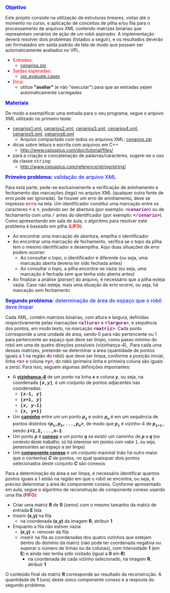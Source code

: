 <div class="no-overflow"><p><span style="font-size: medium; color: #0000ff;"><strong style="font-size: medium; color: #0000ff;">Objetivo</strong></span></p>
<p>Este projeto consiste na utilização de estruturas lineares, vistas até o momento no curso, e aplicação de conceitos de pilha e/ou fila para o processamento de arquivos XML contendo matrizes binárias que representam cenários de ação de um robô aspirador. A implementação deverá resolver dois problemas (listados a seguir), e os resultados deverão ser formatados em saída padrão de tela de modo que possam ser automaticamente avaliados no VPL.</p>
<ul>
<li><span style="color: #ff0000;">Entradas:</span>
<ul>
<li><a href="https://www.inf.ufsc.br/~alexandre.goncalves.silva/courses/datasets/robo/cenarios.zip">cenarios.zip</a></li>
</ul>
</li>
<li><span style="color: #ff0000;">Saídas esperadas:</span>
<ul>
<li><a href="https://www.inf.ufsc.br/~alexandre.goncalves.silva/courses/datasets/robo/vpl_evaluate.cases.txt">vpl_evaluate.cases</a></li>
</ul>
</li>
<li><span style="color: #ff0000;">Dica:</span>
<ul>
<li>utilize <strong>"avaliar"</strong> (e não "executar") para que as entradas sejam automaticamente carregadas</li>
</ul>
</li>
</ul>
<p></p>
<p><span style="font-size: medium; color: #0000ff;"><strong style="font-size: medium; color: #0000ff;">Materiais</strong></span></p>
<p>De modo a exemplificar uma entrada para o seu programa, segue o arquivo XML utilizado no primeiro teste:</p>
<ul>
<li><a href="https://www.inf.ufsc.br/~alexandre.goncalves.silva/courses/datasets/robo/cenarios1.xml">cenarios1.xml</a>, <a href="https://www.inf.ufsc.br/~alexandre.goncalves.silva/courses/datasets/robo/cenarios2.xml">cenarios2.xml</a>, <a href="https://www.inf.ufsc.br/~alexandre.goncalves.silva/courses/datasets/robo/cenarios3.xml">cenarios3.xml</a>, <a href="https://www.inf.ufsc.br/~alexandre.goncalves.silva/courses/datasets/robo/cenarios4.xml">cenarios4.xml</a>, <a href="https://www.inf.ufsc.br/~alexandre.goncalves.silva/courses/datasets/robo/cenarios5.xml">cenarios5.xml</a>, <a href="https://www.inf.ufsc.br/~alexandre.goncalves.silva/courses/datasets/robo/cenarios6.xml">cenarios6.xml</a>
<ul>
<li>Arquivo compactado com todos os arquivos XML: <a href="https://www.inf.ufsc.br/~alexandre.goncalves.silva/courses/datasets/robo/cenarios.zip">cenarios.zip</a></li>
</ul>
</li>
<li>dicas sobre leitura e escrita com arquivos em C++<br>
<ul>
<li><a href="http://www.cplusplus.com/doc/tutorial/files/">http://www.cplusplus.com/doc/tutorial/files/</a></li>
</ul>
</li>
<li>para a criação e concatenação de palavras/caracteres, sugere-se o uso da classe <span style="font-family: courier new, courier, monospace;">string</span>:
<ul>
<li><a href="http://www.cplusplus.com/reference/string/string/">http://www.cplusplus.com/reference/string/string/</a></li>
</ul>
</li>
</ul>
<p></p>
<p><span style="font-size: medium; color: #0000ff;"><strong style="font-size: medium; color: #0000ff;">Primeiro problema:</strong> validação de arquivo XML</span></p>
<p>Para esta parte, pede-se exclusivamente a verificação de aninhamento e fechamento das marcações (<em>tags</em>) no arquivo XML (qualquer outra fonte de erro pode ser ignorada). Se houver um erro de aninhamento, deve se impresso <span style="color: #ff0000;"><strong><span style="font-family: courier new, courier, monospace;">erro</span></strong></span> na tela. Um identificador constitui uma marcação entre os caracteres <strong><span style="color: #800080; font-family: courier new, courier, monospace;">&lt;</span></strong> e&nbsp;<strong><span style="color: #800080; font-family: courier new, courier, monospace;">&gt;</span></strong>, podendo ser de abertura (por exemplo: <strong><span style="color: #800080; font-family: courier new, courier, monospace;">&lt;cenario&gt;</span></strong>) ou de fechamento com uma <span style="font-family: courier new, courier, monospace;"><strong><span style="color: #800080;">/</span></strong></span> antes do identificador (por exemplo: <span style="font-family: courier new, courier, monospace;"><strong><span style="color: #800080;">&lt;/cenario&gt;</span></strong></span>). Como apresentando em sala de aula, o algoritmo para resolver este problema é baseado em pilha (<span style="color: #ff0000;"><strong>LIFO</strong></span>):</p>
<ul>
<li>Ao encontrar uma marcação de abertura, empilha o identificador</li>
<li>Ao encontrar uma marcação de fechamento, verifica se o topo da pilha tem o mesmo identificador e desempilha. Aqui duas situações de erro podem ocorrer:
<ul>
<li>Ao consultar o topo, o identificador é diferente (ou seja, uma marcação aberta deveria ter sido fechada antes)</li>
<li>Ao consultar o topo, a pilha encontra-se vazia (ou seja, uma marcação é fechada sem que tenha sido aberta antes)</li>
</ul>
</li>
<li>Ao finalizar a análise (<em>parser</em>) do arquivo, é necessário que a pilha esteja vazia. Caso não esteja, mais uma situação de erro ocorre, ou seja, há marcação sem fechamento</li>
</ul>
<p></p>
<p><span style="font-size: medium; color: #0000ff;"><strong style="font-size: medium; color: #0000ff;">Segundo problema:</strong> determinação de área do espaço que o robô deve limpar<br></span></p>
<p>Cada XML, contém matrizes binárias, com altura e largura, definidas respectivamente pelas marcações&nbsp;<span style="font-family: courier new, courier, monospace; color: #800080;"><strong>&lt;altura&gt;</strong></span> e&nbsp;<span style="font-family: courier new, courier, monospace;"><strong><span style="color: #800080;">&lt;largura&gt;</span></strong></span>, e sequência dos pontos, em modo texto, na marcação <span style="font-family: courier new, courier, monospace;"><strong><span style="color: #800080;">&lt;matriz&gt;</span></strong></span>. Cada ponto corresponde a uma unidade de área, sendo 0 para não pertencente ou 1 para pertencente ao espaço que deve ser limpo, como passo mínimo do robô em uma de quatro direções possíveis (vizinhança-4),&nbsp; Para cada uma dessas matrizes, pretende-se determinar a área (quantidade de pontos iguais a 1 na região do robô) que deve ser limpa, conforme a posição inicial, linha <span style="font-family: courier new, courier, monospace; color: #800080;"><strong>&lt;x&gt;</strong></span> e coluna <span style="font-family: courier new, courier, monospace;"><strong><span style="color: #800080;">&lt;y&gt;</span></strong></span>, do robô (primeira linha e primeira coluna são iguais a zero). Para isso, seguem algumas definições importantes:</p>
<ul>
<li>A <span style="text-decoration: underline;"><strong>vizinhança-4</strong></span> de um ponto na linha <em><span style="font-family: courier new, courier, monospace;"><strong>x</strong></span></em> e coluna <em><strong><span style="font-family: courier new, courier, monospace;">y</span></strong></em>, ou seja, na coordenada <span style="font-family: courier new, courier, monospace;"><strong>(<em>x</em>,<em>y</em>)</strong></span>, é um conjunto de pontos adjacentes nas coordenadas:
<ul>
<li><span style="font-family: courier new, courier, monospace;"><strong>(<em>x</em>-1, <em>y</em>)</strong></span></li>
<li><span style="font-family: courier new, courier, monospace;"><strong>(<em>x</em>+1, <em>y</em>)</strong></span></li>
<li><span style="font-family: courier new, courier, monospace;"><strong>(<em>x</em>, <em>y</em>-1)</strong></span></li>
<li><span style="font-family: courier new, courier, monospace;"><strong>(<em>x</em>, <em>y</em>+1)</strong></span></li>
</ul>
</li>
<li>Um <span style="text-decoration: underline;"><strong>caminho</strong></span> entre um um ponto <em><span style="font-family: courier new, courier, monospace;"><strong>p</strong></span></em><span style="font-family: courier new, courier, monospace;"><strong><sub>1</sub></strong></span> e outro <em><span style="font-family: courier new, courier, monospace;"><strong>p<sub>n</sub></strong></span></em> é em um sequência de pontos distintos <span style="font-family: courier new, courier, monospace;"><strong>&lt;<em>p</em><sub>1</sub>,<em>p</em><sub>2</sub>,...,<em>p<sub>n</sub></em>&gt;</strong></span>, de modo que <span style="font-family: courier new, courier, monospace;"><em><strong>p<sub>i</sub></strong></em></span> é vizinho-4 de <span style="font-family: courier new, courier, monospace;"><em><strong>p<sub>i</sub></strong></em><strong><sub>+1</sub></strong></span>., sendo <span style="font-family: courier new, courier, monospace;"><strong><em>i</em>=1,2,...,<em>n</em>-1</strong></span></li>
<li>Um ponto <span style="font-family: courier new, courier, monospace;"><strong><em>p</em></strong></span> é <span style="text-decoration: underline;"><strong>conexo</strong></span> a um ponto <span style="font-family: courier new, courier, monospace;"><em><strong>q</strong></em></span> se existir um caminho de <span style="font-family: courier new, courier, monospace;"><em><strong>p</strong></em></span> a <span style="font-family: courier new, courier, monospace;"><em><strong>q</strong></em><span style="font-family: arial, helvetica, sans-serif;"> (no contexto deste trabalho, só há interesse em pontos com valor 1, ou seja, pertencentes ao espaço a ser limpo)</span><strong></strong><em><strong><br></strong></em></span></li>
<li>Um <span style="text-decoration: underline;"><strong>componente conexo</strong></span> é um conjunto maximal (não há outro maior que o contenha) <em><strong>C</strong></em> de pontos, no qual quaisquer dois pontos selecionados deste conjunto <em><strong>C</strong></em> são conexos</li>
</ul>
<p>Para a determinação da área a ser limpa, é necessário identificar quantos pontos iguais a 1 estão na região em que o robô se encontra, ou seja, é preciso determinar a área do componente conexo. Conforme apresentado em aula, segue o algoritmo de reconstrução de componente conexo usando uma fila (<strong><span style="color: #ff0000;">FIFO</span></strong>):</p>
<ul>
<li>Criar uma matriz <strong>R</strong> de <strong>0</strong> (zeros) com o mesmo tamanho da matriz de entrada <strong>E</strong> lida</li>
<li>Inserir <strong>(x,y)</strong> na fila
<ul>
<li>na coordenada <strong>(x,y)</strong> da imagem <strong>R</strong>, atribuir <strong>1</strong></li>
</ul>
</li>
<li style="text-align: left;">Enquanto a fila não estiver vazia
<ul>
<li style="text-align: left;"><strong>(x,y)</strong> ← remover da fila</li>
<li style="text-align: left;">inserir na fila as coordenadas dos quatro vizinhos que estejam dentro do domínio da matriz (não pode ter coordenada negativa ou superar o número de linhas ou de colunas), com intensidade <strong>1</strong> (em <strong>E</strong>) e ainda não tenha sido visitado (igual a <strong>0</strong> em <strong>R</strong>)
<ul>
<li style="text-align: left;">na coordenada de cada vizinho selecionado, na imagem <strong>R</strong>, atribuir <strong>1</strong></li>
</ul>
</li>
</ul>
</li>
</ul>
<p>O conteúdo final da matriz <strong>R</strong> corresponde ao resultado da reconstrução. A quantidade de <strong>1</strong> (uns) deste único componente conexo é a resposta do segundo problema.</p>
<p></p>
</ul>
</li>
</ul>
</li>
</ul>
<p></p></div>